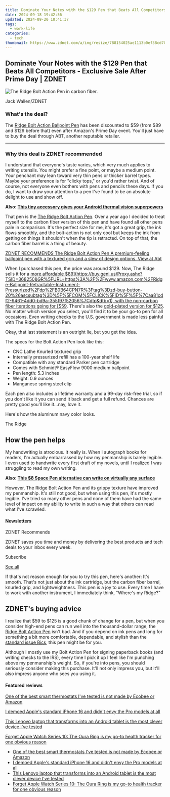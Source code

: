 ```yaml
---
title: Dominate Your Notes with the $129 Pen that Beats All Competitors - Exclusive Sale After Prime Day | ZDNET
date: 2024-09-18 19:42:56
updated: 2024-09-20 10:41:37
tags:
  - work-life
categories:
  - tech
thumbnail: https://www.zdnet.com/a/img/resize/788154025ae1113b0ef38cd7070f0e683d093fa6/2023/05/02/aacad9a9-cb5f-466f-8cbf-05e16f2c3494/boltaction1.jpg?width=278&height=156&fit=crop&auto=webp
---
```


## Dominate Your Notes with the $129 Pen that Beats All Competitors - Exclusive Sale After Prime Day | ZDNET

![The Ridge Bolt Action Pen in carbon fiber.](https://www.zdnet.com/a/img/resize/23ccc21ab32fe1c8b317e4c999d969ff52ef30b0/2023/05/02/aacad9a9-cb5f-466f-8cbf-05e16f2c3494/boltaction1.jpg?auto=webp&width=1280)

Jack Wallen/ZDNET

### What's the deal?

The [Ridge Bolt Action Ballpoint Pen](https://www.anrdoezrs.net/click-9041660-15736011?url=https%3A%2F%2Fwww.abt.com%2FThe-Ridge-Pen-Bolt-Action-in-Carbon-Fiber-3k-Finish-R145%2Fp%2F200419.html&sid=zd-%5F%5FCOM%5FCLICK%5FID%5F%5F-dtp) has been discounted to $59 (from $89 and $129 before that) even after Amazon's Prime Day event. You'll just have to buy the deal through ABT, another reputable retailer.

---

### Why this deal is ZDNET recommended

I understand that everyone's taste varies, which very much applies to writing utensils. You might prefer a fine point, or maybe a medium point. Your penchant may lean toward very thin pens or thicker barrel types. Maybe your preference is for "clicky tops," or you'd rather twist. And of course, not everyone even bothers with pens and pencils these days. If you do, I want to draw your attention to a pen I've found to be an absolute delight to use and show off.

**Also: [This tiny accessory gives your Android thermal vision superpowers](https://www.zdnet.com/article/this-tiny-accessory-gives-your-android-thermal-vision-superpowers/)**

That pen is the [The Ridge Bolt Action Pen](https://www.anrdoezrs.net/click-9041660-15736011?url=https%3A%2F%2Fwww.abt.com%2FThe-Ridge-Pen-Bolt-Action-in-Carbon-Fiber-3k-Finish-R145%2Fp%2F200419.html&sid=zd-%5F%5FCOM%5FCLICK%5FID%5F%5F-dtp). Over a year ago I decided to treat myself to the carbon fiber version of this pen and have found all other pens pale in comparison. It's the perfect size for me, it's got a great grip, the ink flows smoothly, and the bolt-action is not only cool but keeps the ink from getting on things it shouldn't when the tip is retracted. On top of that, the carbon fiber barrel is a thing of beauty.

[ZDNET RECOMMENDS The Ridge Bolt Action Pen A premium-feeling ballpoint pen with a textured grip and a slew of design options. View at Abt](https://www.anrdoezrs.net/click-9041660-15736011?url=https%3A%2F%2Fwww.abt.com%2FThe-Ridge-Pen-Bolt-Action-in-Carbon-Fiber-3k-Finish-R145%2Fp%2F200419.html&sid=zd-%5F%5FCOM%5FCLICK%5FID%5F%5F-dtp)

When I purchased this pen, the price was around $129\. Now, The Ridge sells it for a [more affordable $89](https://buy.geni.us/Proxy.ashx?TSID=368250&GR%5FURL=https%3A%2F%2Fwww.amazon.com%2FRidge-Ballpoint-Retractable-Instrument-Pressurized%2Fdp%2FB0B64CPN7R%3Ftag%3Dzd-buy-button-20%26ascsubtag%3D%5F%5FCOM%5FCLICK%5FID%5F%5F%7Caa81cdf2-9461-4dd0-bd9a-355f97f52056%7Cdtp&dtb=1), with the non-carbon fiber iterations going for [$59](https://buy.geni.us/Proxy.ashx?TSID=368250&GR%5FURL=https%3A%2F%2Fwww.amazon.com%2FRidge-Ballpoint-Retractable-Instrument-Pressurized%2Fdp%2FB095XLXX92%3Ftag%3Dzd-buy-button-20%26ascsubtag%3D%5F%5FCOM%5FCLICK%5FID%5F%5F%7Caa81cdf2-9461-4dd0-bd9a-355f97f52056%7Cdtp&dtb=1). There's also the [gold-plated version for $125](https://buy.geni.us/Proxy.ashx?TSID=368250&GR%5FURL=https%3A%2F%2Fwww.amazon.com%2FRidge-Ballpoint-Retractable-Instrument-Pressurized%2Fdp%2FB0BS768YZP%3Ftag%3Dzd-buy-button-20%26ascsubtag%3D%5F%5FCOM%5FCLICK%5FID%5F%5F%7Caa81cdf2-9461-4dd0-bd9a-355f97f52056%7Cdtp&dtb=1). No matter which version you select, you'll find it to be your go-to pen for all occasions. Even writing checks to the U.S. government is made less painful with The Ridge Bolt Action Pen.

Okay, that last statement is an outright lie, but you get the idea.

The specs for the Bolt Action Pen look like this:

* CNC Lathe Knurled textured grip
* Internally pressurized refill has a 100-year shelf life
* Compatible with any standard Parker pen cartridge
* Comes with Schmidt® EasyFlow 9000 medium ballpoint
* Pen length: 5.3 inches
* Weight: 0.9 ounces
* Manganese spring steel clip

Each pen also includes a lifetime warranty and a 99-day risk-free trial, so if you don't like it you can send it back and get a full refund. Chances are pretty good you'll like it…nay, love it.

Here's how the aluminum navy color looks.

The Ridge

## How the pen helps

My handwriting is atrocious. It really is. When I autograph books for readers, I'm actually embarrassed by how my penmanship is barely legible. I even used to handwrite every first draft of my novels, until I realized I was struggling to read my own writing. 

**Also: [This $8 Space Pen alternative can write on virtually any surface](https://www.zdnet.com/home-and-office/smart-office/this-8-space-pen-alternative-can-write-on-virtually-any-surface/)**

However, The Ridge Bolt Action Pen and its grippy texture have improved my penmanship. It's still not good, but when using this pen, it's mostly legible. I've tried so many other pens and none of them have had the same level of impact on my ability to write in such a way that others can read what I've scrawled. 

#### Newsletters

ZDNET Recommends

ZDNET saves you time and money by delivering the best products and tech deals to your inbox every week.

 Subscribe

[See all](https://www.zdnet.com/newsletters/)

If that's not reason enough for you to try this pen, here's another: It's smooth. That's not just about the ink cartridge, but the carbon fiber barrel, knurled grip, and lightweightness. This pen is a joy to use. Every time I have to work with another instrument, I immediately think, "Where's my Ridge?"

## ZDNET's buying advice

I realize that $59 to $125 is a good chunk of change for a pen, but when you consider high-end pens can run well into the thousand-dollar range, the [Ridge Bolt Action Pen](https://www.anrdoezrs.net/click-9041660-15736011?url=https%3A%2F%2Fwww.abt.com%2FThe-Ridge-Pen-Bolt-Action-in-Carbon-Fiber-3k-Finish-R145%2Fp%2F200419.html&sid=zd-%5F%5FCOM%5FCLICK%5FID%5F%5F-dtp) isn't bad. And if you depend on ink pens and long for something a bit more comfortable, dependable, and stylish than the [standard issue Bics](https://buy.geni.us/Proxy.ashx?TSID=368250&GR%5FURL=https%3A%2F%2Fwww.amazon.com%2FBIC%C2%AE-Round-Stic%C2%AE-Point-Black%2Fdp%2FB00347A8NK%3Ftag%3Dzd-buy-button-20%26ascsubtag%3D%5F%5FCOM%5FCLICK%5FID%5F%5F%7Caa81cdf2-9461-4dd0-bd9a-355f97f52056%7Cdtp&dtb=1), this pen might be for you.

Although I mostly use my Bolt Action Pen for signing paperback books (and writing checks to the IRS), every time I pick it up I feel like I'm punching above my penmanship's weight. So, if you're into pens, you should seriously consider making this purchase. It'll not only impress you, but it'll also impress anyone who sees you using it. 

#### Featured reviews

[One of the best smart thermostats I've tested is not made by Ecobee or Amazon](https://www.zdnet.com/article/one-of-the-best-smart-thermostats-ive-tested-is-not-made-by-ecobee-or-amazon/ "One of the best smart thermostats I've tested is not made by Ecobee or Amazon")

[I demoed Apple's standard iPhone 16 and didn't envy the Pro models at all](https://www.zdnet.com/article/i-demoed-apples-standard-iphone-16-and-didnt-envy-the-pro-models-at-all/ "I demoed Apple's standard iPhone 16 and didn't envy the Pro models at all")

[This Lenovo laptop that transforms into an Android tablet is the most clever device I've tested](https://www.zdnet.com/article/i-tested-lenovos-windows-laptop-that-doubles-as-an-android-tablet-and-it-has-so-much-potential/ "This Lenovo laptop that transforms into an Android tablet is the most clever device I've tested")

[Forget Apple Watch Series 10: The Oura Ring is my go-to health tracker for one obvious reason](https://www.zdnet.com/article/forget-apple-watch-series-10-the-oura-ring-is-my-go-to-health-tracker-for-one-obvious-reason/ "Forget Apple Watch Series 10: The Oura Ring is my go-to health tracker for one obvious reason")

* [One of the best smart thermostats I've tested is not made by Ecobee or Amazon](https://www.zdnet.com/article/one-of-the-best-smart-thermostats-ive-tested-is-not-made-by-ecobee-or-amazon/ "One of the best smart thermostats I've tested is not made by Ecobee or Amazon")
* [I demoed Apple's standard iPhone 16 and didn't envy the Pro models at all](https://www.zdnet.com/article/i-demoed-apples-standard-iphone-16-and-didnt-envy-the-pro-models-at-all/ "I demoed Apple's standard iPhone 16 and didn't envy the Pro models at all")
* [This Lenovo laptop that transforms into an Android tablet is the most clever device I've tested](https://www.zdnet.com/article/i-tested-lenovos-windows-laptop-that-doubles-as-an-android-tablet-and-it-has-so-much-potential/ "This Lenovo laptop that transforms into an Android tablet is the most clever device I've tested")
* [Forget Apple Watch Series 10: The Oura Ring is my go-to health tracker for one obvious reason](https://www.zdnet.com/article/forget-apple-watch-series-10-the-oura-ring-is-my-go-to-health-tracker-for-one-obvious-reason/ "Forget Apple Watch Series 10: The Oura Ring is my go-to health tracker for one obvious reason")

<ins class="adsbygoogle"
     style="display:block"
     data-ad-format="autorelaxed"
     data-ad-client="ca-pub-7571918770474297"
     data-ad-slot="1223367746"></ins>



<ins class="adsbygoogle"
     style="display:block"
     data-ad-client="ca-pub-7571918770474297"
     data-ad-slot="8358498916"
     data-ad-format="auto"
     data-full-width-responsive="true"></ins>
